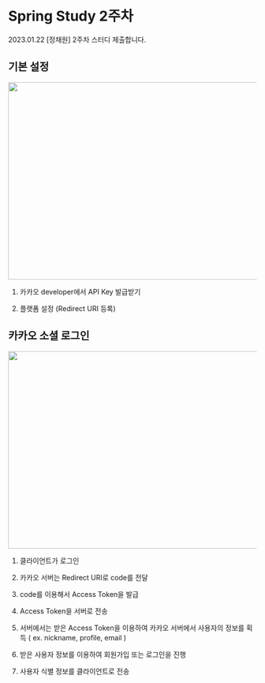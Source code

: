 # Spring Study 2주차

2023.01.22 [정채원] 2주차 스터디 제출합니다. 

## 기본 설정

<img src="https://user-images.githubusercontent.com/97737822/213915140-ccc5478a-5825-448e-8694-7174eff14a30.png" width="900" height="400" />

1. 카카오 developer에서 API Key 발급받기

2. 플랫폼 설정 (Redirect URI 등록)



## 카카오 소셜 로그인

<img src="https://user-images.githubusercontent.com/97737822/213914918-ed8d3106-c75f-4444-8a83-3b84f30e70d5.png" width="900" height="400" />

1. 클라이언트가 로그인

2. 카카오 서버는 Redirect URI로 code를 전달

3. code를 이용해서 Access Token을 발급

4. Access Token을 서버로 전송

5. 서버에서는 받은 Access Token을 이용하여 카카오 서버에서 사용자의 정보를 획득 ( ex. nickname, profile, email )

6. 받은 사용자 정보를 이용하여 회원가입 또는 로그인을 진행

7. 사용자 식별 정보를 클라이언트로 전송
